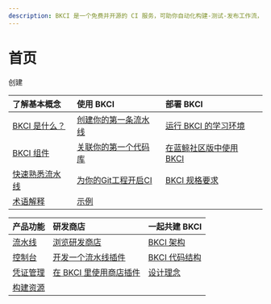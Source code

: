 ```yaml
---
description: BKCI 是一个免费并开源的 CI 服务，可助你自动化构建-测试-发布工作流，持续、快速、高质量地交付你的产品。
---
```


# 首页

创建

| 了解基本概念 | 使用 BKCI | 部署 BKCI |
| :--- | :--- | :--- |
| [BKCI 是什么？](overview/what-is-bkci.md) | [创建你的第一条流水线](tutorials/create-first-pipeline.md) | [运行 BKCI 的学习环境](setup/run-bkci-in-one-docker.md) |
| [BKCI 组件](overview/components.md) | [关联你的第一个代码库](tutorials/link-first-repo.md) | [在蓝鲸社区版中使用 BKCI](setup/run-bkci-in-prod/on-bkce.md) |
| [快速熟悉流水线](overview/learn-pipeline-in-5-min.md) | [为你的Git工程开启CI](tutorials/enable-git-ci.md) | [BKCI 规格要求](setup/system-requirements/) |
| [术语解释](overview/terminology/) | [示例](tutorials/examples/) |  |

| 产品功能 | 研发商店 | 一起共建 BKCI |
| :--- | :--- | :--- |
| [流水线](services/pipelines/) | [浏览研发商店](store/store-home.md) | [BKCI 架构](contribute/architecture.md) |
| [控制台](services/console.md) | [开发一个流水线插件](store/plugins/create-plugin/) | [BKCI 代码结构](contribute/code-framework.md) |
| [凭证管理](services/ticket.md) | [在 BKCI 里使用商店插件](store/plugins/upload-plugin.md) | [设计理念](contribute/design.md) |
| [构建资源](services/pools/) |  |  |

